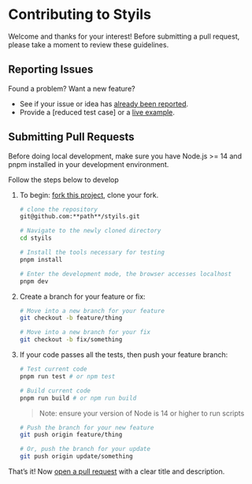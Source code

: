 # Contributing to Styils

Welcome and thanks for your interest! Before submitting a pull request, please take a moment to review these guidelines.

## Reporting Issues

Found a problem? Want a new feature?

- See if your issue or idea has [already been reported].
- Provide a [reduced test case] or a [live example].

## Submitting Pull Requests

Before doing local development, make sure you have Node.js >= 14 and pnpm installed in your development environment.

Follow the steps below to develop

1. To begin: [fork this project], clone your fork.

   ```bash
   # clone the repository
   git@github.com:**path**/styils.git

   # Navigate to the newly cloned directory
   cd styils

   # Install the tools necessary for testing
   pnpm install

   # Enter the development mode, the browser accesses localhost
   pnpm dev
   ```

2. Create a branch for your feature or fix:

   ```bash
   # Move into a new branch for your feature
   git checkout -b feature/thing
   ```

   ```bash
   # Move into a new branch for your fix
   git checkout -b fix/something
   ```

3. If your code passes all the tests, then push your feature branch:

   ```bash
   # Test current code
   pnpm run test # or npm test

   # Build current code
   pnpm run build # or npm run build
   ```

   > Note: ensure your version of Node is 14 or higher to run scripts

   ```bash
   # Push the branch for your new feature
   git push origin feature/thing
   ```

   ```bash
   # Or, push the branch for your update
   git push origin update/something
   ```

That’s it! Now [open a pull request] with a clear title and description.

[already been reported]: https://github.com/styils/styils/issues
[fork this project]: https://github.com/styils/styils/fork
[live example]: https://codesandbox.io/
[open a pull request]: https://help.github.com/articles/using-pull-requests/
